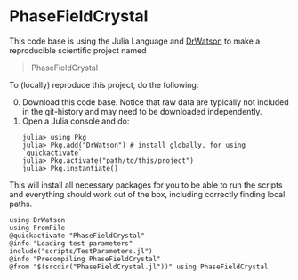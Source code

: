 # PhaseFieldCrystal

This code base is using the Julia Language and [DrWatson](https://juliadynamics.github.io/DrWatson.jl/stable/)
to make a reproducible scientific project named
> PhaseFieldCrystal

To (locally) reproduce this project, do the following:

0. Download this code base. Notice that raw data are typically not included in the
   git-history and may need to be downloaded independently.
1. Open a Julia console and do:
   ```
   julia> using Pkg
   julia> Pkg.add("DrWatson") # install globally, for using `quickactivate`
   julia> Pkg.activate("path/to/this/project")
   julia> Pkg.instantiate()
   ```

This will install all necessary packages for you to be able to run the scripts and
everything should work out of the box, including correctly finding local paths.

```
using DrWatson
using FromFile
@quickactivate "PhaseFieldCrystal"
@info "Loading test parameters"
include("scripts/TestParameters.jl")
@info "Precompiling PhaseFieldCrystal"
@from "$(srcdir("PhaseFieldCrystal.jl"))" using PhaseFieldCrystal
```
